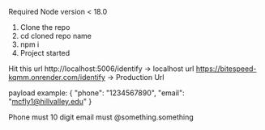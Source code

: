 Required Node version < 18.0

1. Clone the repo
2. cd cloned repo name
3. npm i
4. Project started

Hit this url
http://localhost:5006/identify -> localhost url
https://bitespeed-kqmm.onrender.com/identify -> Production Url

payload example:
{
"phone": "1234567890",
"email": "mcfly1@hillvalley.edu"
}

Phone must 10 digit
email must @something.something
